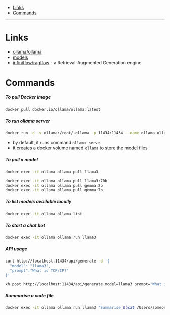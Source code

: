- [Links](#links)
- [Commands](#commands)
____

# Links

- [ollama/ollama](https://github.com/ollama/ollama)
- [models](https://ollama.com/library)
- [infiniflow/ragflow](https://github.com/infiniflow/ragflow) - a
  Retrieval-Augmented Generation engine

# Commands

##### To pull Docker image

```sh
docker pull docker.io/ollama/ollama:latest
```

##### To run ollama server

```sh
docker run -d -v ollama:/root/.ollama -p 11434:11434 --name ollama ollama/ollama
```

- by default, it runs command `ollama serve`
- it creates a docker volume named `ollama` to store the model files

##### To pull a model

```sh
docker exec -it ollama ollama pull llama3
```

```sh
docker exec -it ollama ollama pull llama3:70b
docker exec -it ollama ollama pull gemma:2b
docker exec -it ollama ollama pull gemma:7b
```

##### To list models available locally

```sh
docker exec -it ollama ollama list
```

##### To start a chat bot

```sh
docker exec -it ollama ollama run llama3
```

##### API usage

```sh
curl http://localhost:11434/api/generate -d '{
  "model": "llama3",
  "prompt":"What is TCP/IP?"
}'
```

```sh
xh post http://localhost:11434/api/generate model=llama3 prompt="What is TCP/IP?"
```

##### Summarise a code file

```sh
docker exec -it ollama ollama run llama3 "Summarise $(cat /Users/someone/main.go)"
```


